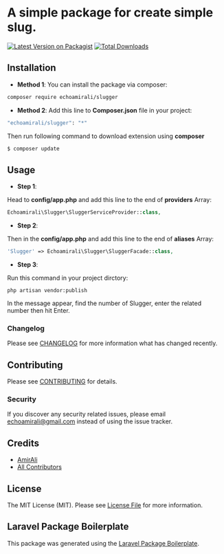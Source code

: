 # A simple package for create simple slug.

[![Latest Version on Packagist](https://img.shields.io/packagist/v/echoamirali/slugger.svg?style=flat-square)](https://packagist.org/packages/echoamirali/slugger)
[![Total Downloads](https://img.shields.io/packagist/dt/echoamirali/slugger.svg?style=flat-square)](https://packagist.org/packages/echoamirali/slugger)

## Installation

- **Method 1**:
You can install the package via composer:

```bash
composer require echoamirali/slugger
```

- **Method 2**:
Add this line to **Composer.json** file in your project:

```bash
"echoamirali/slugger": "*"
```

Then run following command to download extension using **composer**

```bash
$ composer update
```


## Usage

- **Step 1**:

Head to **config/app.php** and add this line to the end of **providers** Array:

```php
Echoamirali\Slugger\SluggerServiceProvider::class,
```

- **Step 2**:

Then in the **config/app.php** and add this line to the end of **aliases** Array:

```php
'Slugger' => Echoamirali\Slugger\SluggerFacade::class,
```

- **Step 3**:

Run this command in your project dirctory:

```
php artisan vendor:publish
```

In the message appear, find the number of Slugger, enter the related number then hit Enter.




### Changelog

Please see [CHANGELOG](CHANGELOG.md) for more information what has changed recently.

## Contributing

Please see [CONTRIBUTING](CONTRIBUTING.md) for details.

### Security

If you discover any security related issues, please email echoamirali@gmail.com instead of using the issue tracker.

## Credits

-   [AmirAli](https://github.com/echoamirali)
-   [All Contributors](../../contributors)

## License

The MIT License (MIT). Please see [License File](LICENSE.md) for more information.

## Laravel Package Boilerplate

This package was generated using the [Laravel Package Boilerplate](https://laravelpackageboilerplate.com).
